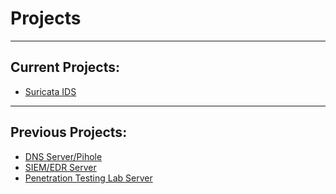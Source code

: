 # Projects
---
## Current Projects:
- <a href = "SuricataIDS">Suricata IDS</a>

---
## Previous Projects:
- <a href = "DNSServer">DNS Server/Pihole</a>
- <a href = "SIEMServer">SIEM/EDR Server</a>
- <a href = "PentestLabServer">Penetration Testing Lab Server</a>